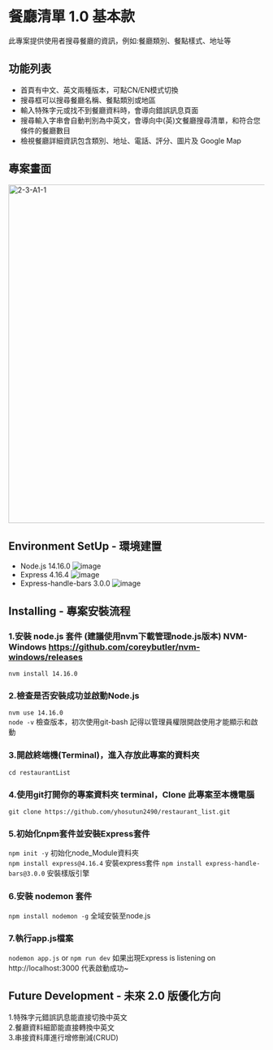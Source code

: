 # 餐廳清單 1.0 基本款

此專案提供使用者搜尋餐廳的資訊，例如:餐廳類別、餐點樣式、地址等

## 功能列表
* 首頁有中文、英文兩種版本，可點CN/EN模式切換
* 搜尋框可以搜尋餐廳名稱、餐點類別或地區
* 輸入特殊字元或找不到餐廳資料時，會導向錯誤訊息頁面
* 搜尋輸入字串會自動判別為中英文，會導向中(英)文餐廳搜尋清單，和符合您條件的餐廳數目
* 檢視餐廳詳細資訊包含類別、地址、電話、評分、圖片及 Google Map

## 專案畫面
<img width="667" alt="2-3-A1-1" src="https://user-images.githubusercontent.com/71853581/186174572-d52fd453-79b5-4623-92e2-48688333152a.png">

## Environment SetUp - 環境建置
* Node.js 14.16.0 ![image](https://camo.githubusercontent.com/b52d5b6da473bbff9ae4e68d34ff4ca91162732372c48dd541aa40eeeb97ecef/68747470733a2f2f696d672e736869656c64732e696f2f62616467652f4e6f64652e6a732d7631342e31362e302d626c7565)
* Express  4.16.4 ![image](https://camo.githubusercontent.com/3bd6a6dae2d65f93243cd289cd76704a303a4a1fb7b9c89912491393eaa9c01a/68747470733a2f2f696d672e736869656c64732e696f2f62616467652f457870726573732d76342e31362e342d626c7565) 
* Express-handle-bars 3.0.0 ![image](https://camo.githubusercontent.com/db9711476e732447317d50897988d14d4553c0782b6aa11c27e799e483068048/68747470733a2f2f696d672e736869656c64732e696f2f62616467652f457870726573732048616e646c65626172732d76332e302e302d626c7565)

## Installing - 專案安裝流程
### 1.安裝 node.js 套件 (建議使用nvm下載管理node.js版本) NVM-Windows https://github.com/coreybutler/nvm-windows/releases
```nvm install 14.16.0```
### 2.檢查是否安裝成功並啟動Node.js
```nvm use 14.16.0```    
```node -v``` 檢查版本，初次使用git-bash 記得以管理員權限開啟使用才能顯示和啟動  
### 3.開啟終端機(Terminal)，進入存放此專案的資料夾
```cd restaurantList```
### 4.使用git打開你的專案資料夾 terminal，Clone 此專案至本機電腦
```git clone https://github.com/yhosutun2490/restaurant_list.git```
### 5.初始化npm套件並安裝Express套件
```npm init -y``` 初始化node_Module資料夾  
```npm install express@4.16.4``` 安裝express套件
```npm install express-handle-bars@3.0.0``` 安裝樣版引擎
###  6.安裝 nodemon 套件  
```npm install nodemon -g``` 全域安裝至node.js
### 7.執行app.js檔案
```nodemon app.js``` or ```npm run dev``` 
如果出現Express is listening on http://localhost:3000 代表啟動成功~


## Future Development - 未來 2.0 版優化方向
1.特殊字元錯誤訊息能直接切換中英文  
2.餐廳資料細節能直接轉換中英文   
3.串接資料庫進行增修刪減(CRUD)  
